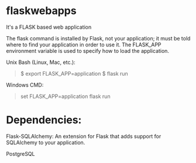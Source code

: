 # flaskwebapps
It's a FLASK based web application

The flask command is installed by Flask, not your application; it must be told where to find your application in order to use it. The FLASK_APP environment variable is used to specify how to load the application.


Unix Bash (Linux, Mac, etc.):
> $ export FLASK_APP=application
> $ flask run

Windows CMD:
> set FLASK_APP=application
> flask run

# Dependencies:
Flask-SQLAlchemy: An extension for Flask that adds support for SQLAlchemy to your application.

PostgreSQL
